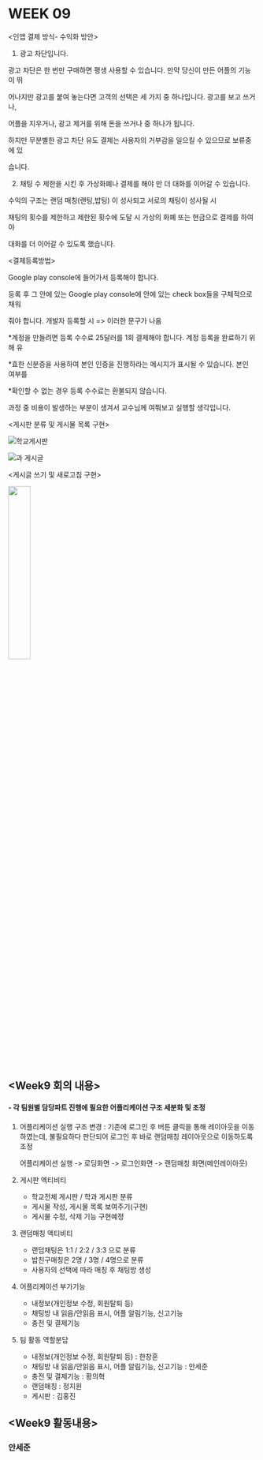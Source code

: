 # WEEK 09

<인앱 결제 방식- 수익화 방안>

1. 광고 차단입니다.

광고 차단은 한 번만 구매하면 평생 사용할 수 있습니다. 만약 당신이 만든 어플의 기능이 뛰

어나지만 광고를 붙여 놓는다면 고객의 선택은 세 가지 중 하나입니다. 광고를 보고 쓰거나, 

어플을 지우거나, 광고 제거를 위해 돈을 쓰거나 중 하나가 됩니다.

하지만 무분별한 광고 차단 유도 결제는 사용자의 거부감을 일으킬 수 있으므로 보류중에 있

습니다. 

2. 채팅 수 제한을 시킨 후 가상화폐나 결제를 해야 만 더 대화를 이어갈 수 있습니다.

수익의 구조는 랜덤 매칭(랜팅,밥팅) 이 성사되고 서로의 채팅이 성사될 시 

채팅의 횟수를 제한하고 제한된 횟수에 도달 시 가상의 화폐 또는 현금으로 결제를 하여야

대화를 더 이어갈 수 있도록 했습니다.

<결제등록방법> 

Google play console에 들어가서 등록해야 합니다.

등록 후 그 안에 있는 Google play console에 안에 있는 check box들을 구체적으로 채워 

줘야 합니다. 개발자 등록할 시 => 이러한 문구가 나옴

*계정을 만들려면 등록 수수료 25달러를 1회 결제해야 합니다. 계정 등록을 완료하기 위해 유

*효한 신분증을 사용하여 본인 인증을 진행하라는 메시지가 표시될 수 있습니다. 본인 여부를 

*확인할 수 없는 경우 등록 수수료는 환불되지 않습니다.

과정 중 비용이 발생하는 부분이 생겨서 교수님께 여쭤보고 실행할 생각입니다.

<게시판 분류 및 게시물 목록 구현>

![학교게시판](https://user-images.githubusercontent.com/29851704/116882130-09ba3180-ac5f-11eb-83e0-544406d66801.PNG)

![과 게시글](https://user-images.githubusercontent.com/29851704/116882141-0cb52200-ac5f-11eb-81d7-1c465a01188d.PNG)

<게시글 쓰기 및 새로고침 구현>

<img width="30%" src="https://user-images.githubusercontent.com/29851704/116882885-ec399780-ac5f-11eb-91ba-9f7ba7e93420.gif"/>




## <Week9 회의 내용>
#### - 각 팀원별 담당파트 진행에 필요한 어플리케이션 구조 세분화 및 조정

1. 어플리케이션 실행 구조 변경 : 기존에 로그인 후 버튼 클릭을 통해 레이아웃을 이동하였는데, 불필요하다 판단되어 로그인 후 바로 랜덤매칭 레이아웃으로 이동하도록 조정
    
    어플리케이션 실행 -> 로딩화면 -> 로그인화면 -> 랜덤매칭 화면(메인레이아웃)
   
2. 게시판 엑티비티

   - 학교전체 게시판 / 학과 게시판 분류
   - 게시물 작성, 게시물 목록 보여주기(구현)
   - 게시물 수정, 삭제 기능 구현예정
 
3. 랜덤매칭 액티비티

   - 랜덤채팅은 1:1 / 2:2 / 3:3 으로 분류
   - 밥친구매칭은 2명 / 3명 / 4명으로 분류
   - 사용자의 선택에 따라 매칭 후 채팅방 생성

4. 어플리케이션 부가기능

   - 내정보(개인정보 수정, 회원탈퇴 등)
   - 채팅방 내 읽음/안읽음 표시, 어플 알림기능, 신고기능
   - 충전 및 결제기능 

5. 팀 활동 역할분담
   - 내정보(개인정보 수정, 회원탈퇴 등) : 한창훈
   - 채팅방 내 읽음/안읽음 표시, 어플 알림기능, 신고기능 : 안세준
   - 충전 및 결제기능 : 황의혁
   - 랜덤매칭 : 정지원
   - 게시판 : 김홍진

## <Week9 활동내용>
### 안세준













